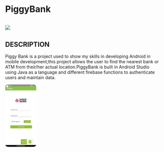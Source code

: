 # PiggyBank

<h2>  <img  src="https://cdn-icons-png.flaticon.com/512/584/584052.png" width="50">  
</h2>
<h2>DESCRIPTION</h2>
<p>Piggy Bank is a project used to show my skills in developing Android in mobile development;this project allows the user to find the nearest bank or ATM from their/her actual location.PiggyBank is built in Android Studio using Java as a language and different firebase functions to authenticate users and maintain data.</p>
 <img src="https://github.com/Andreastephgm/PiggyBank/blob/master/app/src/main/res/drawable/PIGGYCARD.png" width="100" height="200" >
